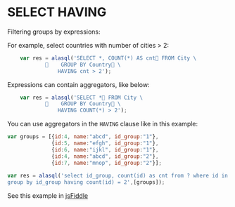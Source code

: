 # SELECT HAVING

Filtering groups by expressions:

For example, select countries with number of cities > 2:

```js
    var res = alasql('SELECT *, COUNT(*) AS cnt FROM City \
                GROUP BY Country \
                HAVING cnt > 2');
```

Expressions can contain aggregators, like below:

```js
    var res = alasql('SELECT * FROM City \
                GROUP BY Country \
                HAVING COUNT(*) > 2');
```

You can use aggregators in the ```HAVING``` clause like in this example:
```js
var groups = [{id:4, name:"abcd", id_group:"1"},
              {id:5, name:"efgh", id_group:"1"},
              {id:6, name:"ijkl", id_group:"1"},
              {id:4, name:"abcd", id_group:"2"},
              {id:7, name:"mnop", id_group:"2"}];
               
var res = alasql('select id_group, count(id) as cnt from ? where id in (4,7)\
group by id_group having count(id) = 2',[groups]);  
```
See this example in [jsFiddle](http://jsfiddle.net/5prbwtzy/2/)